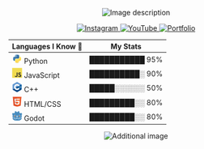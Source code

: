 <p align="center">
  <img src="https://github.com/user-attachments/assets/5cbebc36-aaa9-4a9c-8888-67a9842ee735" alt="Image description" width="450">
</p>

<p align="center">
  <a href="https://www.instagram.com/yourusername" target="_blank">
    <img src="https://img.shields.io/badge/Instagram-black?style=for-the-badge&logo=instagram&logoColor=white" alt="Instagram">
  </a>
  <a href="https://www.youtube.com/channel/yourchannel" target="_blank">
    <img src="https://img.shields.io/badge/YouTube-black?style=for-the-badge&logo=youtube&logoColor=white" alt="YouTube">
  </a>
  <a href="https://yourportfolio.com" target="_blank">
    <img src="https://img.shields.io/badge/Portfolio-black?style=for-the-badge&logo=firefox&logoColor=white" alt="Portfolio">
  </a>
</p>

<div align="center">

| Languages I Know 📌| My Stats |
|------------------|----------|
| <img src="https://raw.githubusercontent.com/devicons/devicon/master/icons/python/python-original.svg" width="20"> Python | ███████████ 95% |
| <img src="https://raw.githubusercontent.com/devicons/devicon/master/icons/javascript/javascript-original.svg" width="20"> JavaScript | ██████████░ 90% |
| <img src="https://raw.githubusercontent.com/devicons/devicon/master/icons/cplusplus/cplusplus-original.svg" width="20"> C++ | █████░░░░░░ 50% |
| <img src="https://raw.githubusercontent.com/devicons/devicon/master/icons/html5/html5-original.svg" width="20"> HTML/CSS | █████████░░ 80% |
| <img src="https://raw.githubusercontent.com/devicons/devicon/master/icons/godot/godot-original.svg" width="20"> Godot | █████████░░ 80% |

</div>

<p align="center">
  <img src="https://github.com/user-attachments/assets/f82fa2da-0515-4761-be87-06ffc061252b" alt="Additional image" width="900">
</p>
